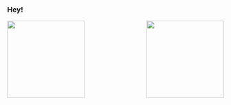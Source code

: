 ### Hey!

<div>
  <img  height="180em" src="https://github-readme-stats.vercel.app/api?username=johnnycleiton07&show_icons=true&theme=rose_pine&include_all_commits=true&count_private=true"/>
  <img align="right" height="180em" src="https://github-readme-stats.vercel.app/api/top-langs/?username=johnnycleiton07&layout=compact&langs_count=16&theme=rose_pine"/>
</div>
<br>
